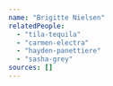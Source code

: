 ```yaml
---
name: "Brigitte Nielsen"
relatedPeople:
  - "tila-tequila"
  - "carmen-electra"
  - "hayden-panettiere"
  - "sasha-grey"
sources: []
---
```



